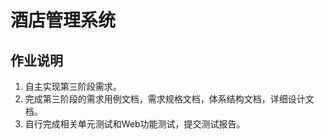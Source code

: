 # 酒店管理系统

## 作业说明
1. 自主实现第三阶段需求。
2. 完成第三阶段的需求用例文档，需求规格文档，体系结构文档，详细设计文档。
3. 自行完成相关单元测试和Web功能测试，提交测试报告。

